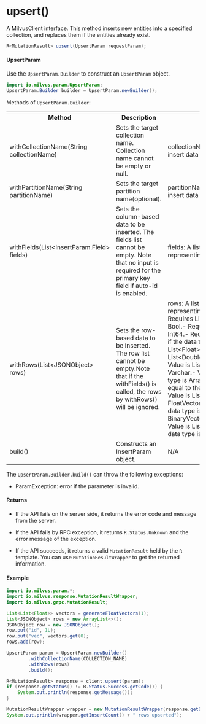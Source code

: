 # upsert()

A MilvusClient interface. This method inserts new entities into a specified collection, and replaces them if the entities already exist.

```java
R<MutationResult> upsert(UpsertParam requestParam);
```

#### UpsertParam

Use the `UpsertParam.Builder` to construct an `UpsertParam` object.

```java
import io.milvus.param.UpsertParam;
UpsertParam.Builder builder = UpsertParam.newBuilder();
```

Methods of `UpsertParam.Builder`:

<table>
    <tr>
        <th>Method</th>
        <th>Description</th>
        <th>Parameters</th>
    </tr>
    <tr>
        <td>withCollectionName(String collectionName)</td>
        <td>Sets the target collection name. Collection name cannot be empty or null.</td>
        <td>collectionName: The name of the collection to insert data into.</td>
    </tr>
    <tr>
        <td>withPartitionName(String partitionName)</td>
        <td>Sets the target partition name(optional).</td>
        <td>partitionName: The name of the partition to insert data into.</td>
    </tr>
    <tr>
        <td>withFields(List&lt;InsertParam.Field> fields)</td>
        <td>Sets the column-based data to be inserted. The fields list cannot be empty. Note that no input is required for the primary key field if auto-id is enabled.</td>
        <td>fields: A list of Field objects, each representing a field.</td>
    </tr>
    <tr>
        <td>withRows(List&lt;JSONObject> rows)</td>
        <td>Sets the row-based data to be inserted. The row list cannot be empty.Note that if the withFields() is called, the rows by withRows() will be ignored.</td>
        <td>rows: A list of JSONObject objects, each representing a row in key-value format.- Requires List&lt;Boolean> if the data type is Bool.- Requires List&lt;Long> if the data type is Int64.- Requires List&lt;Integer> or List&lt;Short> if the data type is Int8/Int16/Int32.- Value is List&lt;Float> if the data type is Float.- Value is List&lt;Double> if the data type is Double.- Value is List&lt;String> if the data type is Varchar.- Value is List&lt;List&lt;?>> if the data type is Array, the inner List type must be equal to the element type of the Array field.- Value is List&lt;List&lt;Float>>, if the data type is FloatVector.- Value is List&lt;ByteBuffer>, if the data type is BinaryVector/Float16Vector/BFloat16Vector.- Value is List&lt;SortedMap&lt;Long, Float>> if the data type is SparseFloatVector.</td>
    </tr>
    <tr>
        <td>build()</td>
        <td>Constructs an InsertParam object.</td>
        <td>N/A</td>
    </tr>
</table>

The `UpsertParam.Builder.build()` can throw the following exceptions:

- ParamException: error if the parameter is invalid.

#### Returns

- If the API fails on the server side, it returns the error code and message from the server.

- If the API fails by RPC exception, it returns `R.Status.Unknown` and the error message of the exception.

- If the API succeeds, it returns a valid `MutationResult` held by the `R` template. You can use `MutationResultWrapper` to get the returned information.

#### Example

```java
import io.milvus.param.*;
import io.milvus.response.MutationResultWrapper;
import io.milvus.grpc.MutationResult;

List<List<Float>> vectors = generateFloatVectors(1);
List<JSONObject> rows = new ArrayList<>();
JSONObject row = new JSONObject();
row.put("id", 1L);
row.put("vec", vectors.get(0);
rows.add(row);

UpsertParam param = UpsertParam.newBuilder()
        .withCollectionName(COLLECTION_NAME)
        .withRows(rows)
        .build();

R<MutationResult> response = client.upsert(param);
if (response.getStatus() != R.Status.Success.getCode()) {
    System.out.println(response.getMessage());
}

MutationResultWrapper wrapper = new MutationResultWrapper(response.getData());
System.out.println(wrapper.getInsertCount() + " rows upserted");
```
